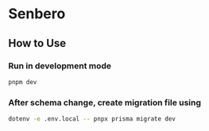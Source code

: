 # Senbero

## How to Use

### Run in development mode

```bash
pnpm dev
```

### After schema change, create migration file using

```bash
dotenv -e .env.local -- pnpx prisma migrate dev
```
